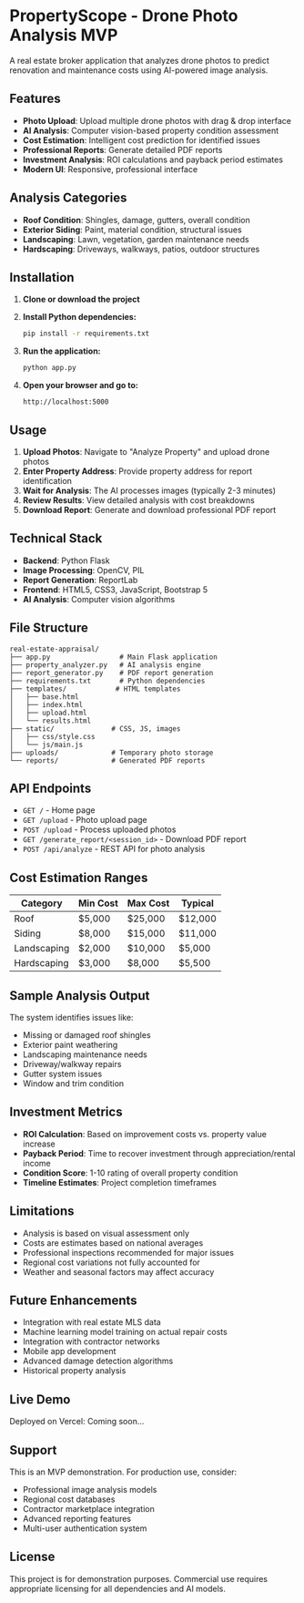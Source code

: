# PropertyScope - Drone Photo Analysis MVP

A real estate broker application that analyzes drone photos to predict renovation and maintenance costs using AI-powered image analysis.

## Features

- **Photo Upload**: Upload multiple drone photos with drag & drop interface
- **AI Analysis**: Computer vision-based property condition assessment
- **Cost Estimation**: Intelligent cost prediction for identified issues
- **Professional Reports**: Generate detailed PDF reports
- **Investment Analysis**: ROI calculations and payback period estimates
- **Modern UI**: Responsive, professional interface

## Analysis Categories

- **Roof Condition**: Shingles, damage, gutters, overall condition
- **Exterior Siding**: Paint, material condition, structural issues
- **Landscaping**: Lawn, vegetation, garden maintenance needs
- **Hardscaping**: Driveways, walkways, patios, outdoor structures

## Installation

1. **Clone or download the project**
2. **Install Python dependencies:**
   ```bash
   pip install -r requirements.txt
   ```

3. **Run the application:**
   ```bash
   python app.py
   ```

4. **Open your browser and go to:**
   ```
   http://localhost:5000
   ```

## Usage

1. **Upload Photos**: Navigate to "Analyze Property" and upload drone photos
2. **Enter Property Address**: Provide property address for report identification
3. **Wait for Analysis**: The AI processes images (typically 2-3 minutes)
4. **Review Results**: View detailed analysis with cost breakdowns
5. **Download Report**: Generate and download professional PDF report

## Technical Stack

- **Backend**: Python Flask
- **Image Processing**: OpenCV, PIL
- **Report Generation**: ReportLab
- **Frontend**: HTML5, CSS3, JavaScript, Bootstrap 5
- **AI Analysis**: Computer vision algorithms

## File Structure

```
real-estate-appraisal/
├── app.py                 # Main Flask application
├── property_analyzer.py   # AI analysis engine
├── report_generator.py    # PDF report generation
├── requirements.txt       # Python dependencies
├── templates/            # HTML templates
│   ├── base.html
│   ├── index.html
│   ├── upload.html
│   └── results.html
├── static/              # CSS, JS, images
│   ├── css/style.css
│   └── js/main.js
├── uploads/             # Temporary photo storage
└── reports/             # Generated PDF reports
```

## API Endpoints

- `GET /` - Home page
- `GET /upload` - Photo upload page
- `POST /upload` - Process uploaded photos
- `GET /generate_report/<session_id>` - Download PDF report
- `POST /api/analyze` - REST API for photo analysis

## Cost Estimation Ranges

| Category | Min Cost | Max Cost | Typical |
|----------|----------|----------|---------|
| Roof | $5,000 | $25,000 | $12,000 |
| Siding | $8,000 | $15,000 | $11,000 |
| Landscaping | $2,000 | $10,000 | $5,000 |
| Hardscaping | $3,000 | $8,000 | $5,500 |

## Sample Analysis Output

The system identifies issues like:
- Missing or damaged roof shingles
- Exterior paint weathering
- Landscaping maintenance needs
- Driveway/walkway repairs
- Gutter system issues
- Window and trim condition

## Investment Metrics

- **ROI Calculation**: Based on improvement costs vs. property value increase
- **Payback Period**: Time to recover investment through appreciation/rental income
- **Condition Score**: 1-10 rating of overall property condition
- **Timeline Estimates**: Project completion timeframes

## Limitations

- Analysis is based on visual assessment only
- Costs are estimates based on national averages
- Professional inspections recommended for major issues
- Regional cost variations not fully accounted for
- Weather and seasonal factors may affect accuracy

## Future Enhancements

- Integration with real estate MLS data
- Machine learning model training on actual repair costs
- Integration with contractor networks
- Mobile app development
- Advanced damage detection algorithms
- Historical property analysis

## Live Demo

Deployed on Vercel: Coming soon...

## Support

This is an MVP demonstration. For production use, consider:
- Professional image analysis models
- Regional cost databases
- Contractor marketplace integration
- Advanced reporting features
- Multi-user authentication system

## License

This project is for demonstration purposes. Commercial use requires appropriate licensing for all dependencies and AI models.